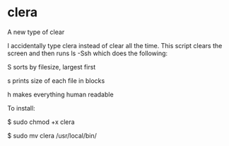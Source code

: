 # clera
A new type of clear

I accidentally type clera instead of clear all the time. This script clears the screen and then runs ls -Ssh which does the following:

S sorts by filesize, largest first

s prints size of each file in blocks

h makes everything human readable

To install:

$ sudo chmod +x clera

$ sudo mv clera /usr/local/bin/
